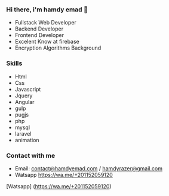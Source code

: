 ### Hi there, i'm hamdy emad 👋

- Fullstack Web Developer
- Backend Developer
- Frontend Developer
- Excelent Know at firebase
- Encryption Algorithms Background

### Skills
- Html
- Css
- Javascript
- Jquery
- Angular
- gulp
- pugjs
- php
- mysql
- laravel
- animation

### Contact with me
- Email: contact@hamdyemad.com / hamdyrazer@gmail.com
- Watsapp https://wa.me/+201152059120

[Watsapp] (https://wa.me/+201152059120)

<!--
**hamdyemad/hamdyemad** is a ✨ _special_ ✨ repository because its `README.md` (this file) appears on your GitHub profile.

Here are some ideas to get you started:

- 🔭 I’m currently working on ...
- 🌱 I’m currently learning ...
- 👯 I’m looking to collaborate on ...
- 🤔 I’m looking for help with ...
- 💬 Ask me about ...
- 📫 How to reach me: ...
- 😄 Pronouns: ...
- ⚡ Fun fact: ...
-->
